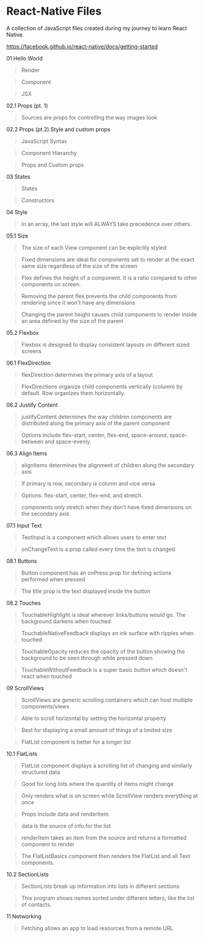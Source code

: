 # React-Native Files
A collection of JavaScript files created during my journey to learn React Native.

https://facebook.github.io/react-native/docs/getting-started

01 Hello World
>Render

>Component

>JSX

02.1 Props (pt. 1)

>Sources are props for controlling the way images look

02.2 Props (pt.2) Style and custom props

>JavaScript Syntax

>Component Hierarchy

>Props and Custom props

03 States

>States

>Constructors

04 Style

>In an array, the last style will ALWAYS take precedence over others. 

05.1 Size

>The size of each View component can be explicitly styled

>Fixed dimensions are ideal for components set to render at the exact same size regardless of the size of the screen

>Flex defines the height of a component. It is a ratio compared to other components on screen.

>Removing the parent flex prevents the child components from rendering since it won't have any dimensions

>Changing the parent height causes child components to render inside an area defined by the size of the parent

05.2 Flexbox

>Flexbox is designed to display consistent layouts on different sized screens

06.1 FlexDirection

>flexDirection determines the primary axis of a layout

>FlexDirections organize child components vertically (column) by default. Row organizes them horizontally.

06.2 Justify Content

>justifyContent determines the way children components are distributed along the primary axis of the parent component

>Options include flex-start, center, flex-end, space-around, space-between and space-evenly.

06.3 Align Items

>alignItems determines the alignment of children along the secondary axis

>If primary is row, secondary is column and vice versa

>Options: flex-start, center, flex-end, and stretch.

>components only stretch when they don't have fixed dimensions on the secondary axis

07.1 Input Text

>TextInput is a component which allows users to enter text

>onChangeText is a prop called every time the text is changed

08.1 Buttons

>Button component has an onPress prop for defining actions performed when pressed

>The title prop is the text displayed inside the button

08.2 Touches

>TouchableHighlight is ideal wherever links/buttons would go. The background darkens when touched

>TouchableNativeFeedback displays an ink surface with ripples when touched

>TouchableOpacity reduces the opacity of the button showing the background to be seen through while pressed down

>TouchableWithoutFeedback is a super basic button which doesn't react when touched

09 ScrollViews

>ScrollViews are generic scrolling containers which can host multiple components/views

>Able to scroll horizontal by setting the horizontal property

>Best for displaying a small amount of things of a limited size

>FlatList component is better for a longer list

10.1 FlatLists

>FlatList component displays a scrolling list of changing and similarly structured data

>Good for long lists where the quantity of items might change

>Only renders what is on screen while ScrollView renders everything at once

>Props include data and renderItem.

>data is the source of info for the list

>renderItem takes an item from the source and returns a formatted component to render

>The FlatListBasics component then renders the FlatList and all Text components.

10.2 SectionLists

>SectionLists break up information into lists in different sections

>This program shows names sorted under different letters, like the list of contacts.

11 Networking

>Fetching allows an app to load resources from a remote URL
